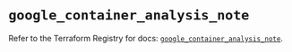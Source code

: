 # `google_container_analysis_note`

Refer to the Terraform Registry for docs: [`google_container_analysis_note`](https://registry.terraform.io/providers/hashicorp/google/6.48.0/docs/resources/container_analysis_note).
